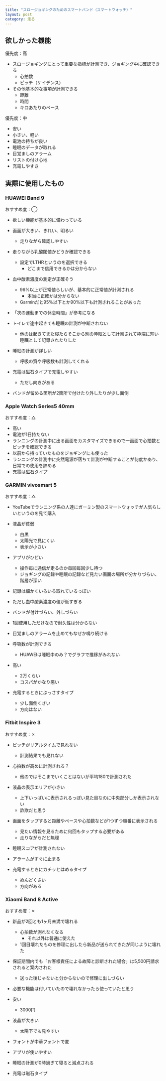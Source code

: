 ```yaml
---
title: "スロージョギングのためのスマートバンド（スマートウォッチ）"
layout: post
category: 走る
---
```


## 欲しかった機能

優先度：高

- スロージョギングにとって重要な指標が計測でき、ジョギング中に確認できる
  - 心拍数
  - ピッチ（ケイデンス）
- その他基本的な事項が計測できる
  - 距離
  - 時間
  - キロあたりのペース

優先度：中

- 安い
- 小さい、軽い
- 電池の持ちが良い
- 睡眠のデータが取れる
- 目覚ましのアラーム
- リストの付け心地
- 充電しやすさ


## 実際に使用したもの

### HUAWEI Band 9
おすすめ度：◯

- 欲しい機能が基本的に備わっている
- 画面が大きい、きれい、明るい
  - 走りながら確認しやすい
- 走りながら乳酸閾値かどうか確認できる
  - 設定でLTHRというのを選択できる
    - どこまで信用できるかは分からない

- 血中酸素濃度の測定が正確そう
  - 96%以上が正常値らしいが、基本的に正常値が計測される
    - 本当に正確かは分からない
  - Garminだと95%以下とか90%以下も計測されることがあった

- 「次の運動までの休息時間」が参考になる

- トイレで途中起きても睡眠の計測が中断されない
  - 他のは起きてまた寝たらそこから別の睡眠として計測されて極端に短い睡眠として記録されたりした

- 睡眠の計測が詳しい
  - 呼吸の質や呼吸数も計測してくれる

- 充電は磁石タイプで充電しやすい
  - ただし向きがある
- バンドが留める箇所が2箇所で付けたり外したりが少し面倒


### Apple Watch Series5 40mm
おすすめ度：△

- 高い
- 電池が1日持たない
- ランニングの計測中に出る画面をカスタマイズできるので一画面で心拍数とピッチを確認できる
- 以前から持っていたものをジョギングにも使った
- ランニングの計測中に突然電源が落ちて計測が中断することが何度かあり、日常での使用を諦める
- 充電は磁石タイプ


### GARMIN vivosmart 5 
おすすめ度：△

- YouTubeでランニング系の人達にガーミン製のスマートウォッチが人気らしいというのを見て購入

- 液晶が貧弱
  - 白黒
  - 太陽光で見にくい
  - 表示が小さい

- アプリがひどい
  - 操作毎に通信が走るのか毎回毎回少し待つ
  - ジョギングの記録や睡眠の記録など見たい画面の場所が分かりづらい、階層が深い

- 記録は細かくいろいろ取れているっぽい
- ただし血中酸素濃度の値が低すぎる

- バンドが付けづらい、外しづらい
- 1回使用しただけなので耐久性は分からない
- 目覚ましのアラームを止めてもなぜか鳴り続ける

- 呼吸数が計測できる
  - HUAWEIは睡眠中のみ？でグラフで推移がみれない

- 高い
  - 2万くらい
  - コスパがかなり悪い

- 充電するときにぶっさすタイプ
  - 少し面倒くさい
  - 方向はない


### Fitbit Inspire 3
おすすめ度：✗

- ピッチがリアルタイムで見れない
  - 計測結果でも見れない

- 心拍数が高めに計測される？
  - 他のではそこまでいくことはないが平均180で計測された

- 液晶の表示エリアが小さい
  - 上下いっぱいに表示されるっぽい見た目なのに中央部分しか表示されない
  - 詐欺だと思う

- 画面をタップすると距離やペースや心拍数などが1つずつ順番に表示される
  - 見たい情報を見るために何回もタップする必要がある
  - 走りながらだと無理

- 睡眠スコアが計測されない

- アラームがすぐに止まる

- 充電するときにカチッとはめるタイプ
  - めんどくさい
  - 方向がある


### Xiaomi Band 8 Active 
おすすめ度：✗

- 新品が2回とも1ヶ月未満で壊れる
  - 心拍数が測れなくなる
    - それ以外は普通に使えた
  - 1回目壊れたものを修理に出したら新品が送られてきたが同じように壊れた

- 保証期間内でも「お客様責任による故障と診断された場合」は5,500円請求されると案内された
  - 送った後じゃないと分からないので修理に出しづらい

- 必要な機能は付いていたので壊れなかったら使っていたと思う

- 安い
  - 3000円
- 液晶が大きい
  - 太陽下でも見やすい
- フォントが中華フォントで変
- アプリが使いやすい

- 睡眠の計測が0時過ぎて寝ると減点される

- 充電は磁石タイプ
